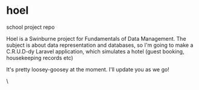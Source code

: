 # hoel
school project repo

Hoel is a Swinburne project for Fundamentals of Data Management. 
The subject is about data representation and databases, so I'm going to make a C.R.U.D-dy Laravel application,
which simulates a hotel (guest booking, housekeeping records etc) 

It's pretty loosey-goosey at the moment. I'll update you as we go!

\\
